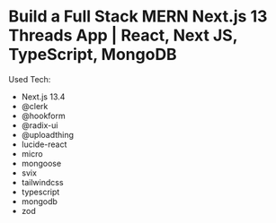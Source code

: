 # Build a Full Stack MERN Next.js 13 Threads App | React, Next JS, TypeScript, MongoDB

Used Tech:
- Next.js 13.4
- @clerk
- @hookform
- @radix-ui
- @uploadthing
- lucide-react
- micro
- mongoose
- svix
- tailwindcss
- typescript
- mongodb
- zod
